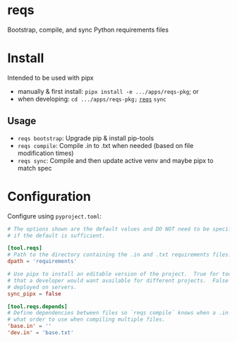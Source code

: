 reqs
====

Bootstrap, compile, and sync Python requirements files

# Install

Intended to be used with pipx

- manually & first install: `pipx install -e .../apps/reqs-pkg`; or
- when developing: `cd .../apps/reqs-pkg;` [`reqs`](../reqs-pkg/) `sync`


## Usage

- `reqs bootstrap`: Upgrade pip & install pip-tools
- `reqs compile`:  Compile .in to .txt when needed (based on file modification times)
- `reqs sync`: Compile and then update active venv and maybe pipx to match spec


# Configuration

Configure using `pyproject.toml`:


```toml
# The options shown are the default values and DO NOT need to be specified
# if the default is sufficient.

[tool.reqs]
# Path to the directory containing the .in and .txt requirements files.  Relative to pyproject.toml.
dpath = 'requirements'

# Use pipx to install an editable version of the project.  True for tools like reqs and env-config
# that a developer would want available for different projects.  False for most client projects
# deployed on servers.
sync_pipx = false

[tool.reqs.depends]
# Define dependencies between files so `reqs compile` knows when a .in needs to be compiled and
# what order to use when compiling multiple files.
'base.in' = ''
'dev.in' = 'base.txt'
```
